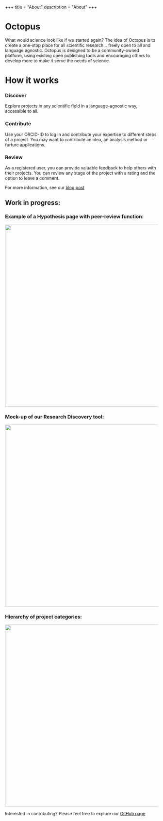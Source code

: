 +++
title = "About"
description = "About"
+++

# Octopus

What would science look like if we started again? The idea of Octopus is to create a one-stop place for all scientific research… freely open to all and language agnostic. Octopus is designed to be a community-owned platform, using existing open publishing tools and encouraging others to develop more to make it serve the needs of science.

# How it works

### Discover
Explore projects in any scientific field in a language-agnostic way, accessible to all.

### Contribute
Use your ORCID-ID to log in and contribute your expertise to different steps of a project. You may want to contribute an idea, an analysis method or furture applications.

### Review
As a registered user, you can provide valuable feedback to help others with their projects. You can review any stage of the project with a rating and the option to leave a comment.

For more information, see our [blog post](https://octopus-hypothesis.netlify.com/blog/2018/05/10/2018-05-10_octopus-is-born/)

## Work in progress:
### Example of a Hypothesis page with peer-review function:
<img src="/img/Marvel_example.png" width="600px"></img>

### Mock-up of our Research Discovery tool: 
<img src="/img/Web_of_Fields.png" width="600px"></img>

### Hierarchy of project categories:
<img src="/img/Breakdown.png" width="600px"></img>

Interested in contributing? Please feel free to explore our [GitHub page](https://github.com/octopus-hypothesis) 
